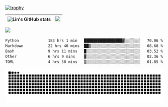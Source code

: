 [![trophy](https://github-profile-trophy.vercel.app/?username=ocss884&column=7)](https://github.com/ocss884)

| ![Lin's GitHub stats](https://github-readme-stats.vercel.app/api?username=ocss884&show_icons=true&hide_border=True&count_private=true) | ![](https://github-readme-streak-stats.herokuapp.com?user=ocss884&hide_border=true&date_format=M%20j%5B%2C%20Y%5D&ring=7EDDCF&fire=7EDDCF") |
| ------------------------------------------------------------ | ------------------------------------------------------------ |

![](https://komarev.com/ghpvc/?username=ocss884&color=brightgreen)

<!--START_SECTION:waka-->

```txt
Python             183 hrs 1 min   █████████████████▓░░░░░░░   70.06 %
Markdown           22 hrs 40 mins  ██▒░░░░░░░░░░░░░░░░░░░░░░   08.68 %
Bash               9 hrs 11 mins   █░░░░░░░░░░░░░░░░░░░░░░░░   03.52 %
Other              6 hrs 9 mins    ▓░░░░░░░░░░░░░░░░░░░░░░░░   02.36 %
TOML               4 hrs 50 mins   ▒░░░░░░░░░░░░░░░░░░░░░░░░   01.85 %
```

<!--END_SECTION:waka-->

<p align="center">
   <img src="https://github.com/ocss884/ocss884/blob/output/github-snake.svg" alt="snake">
</p>

